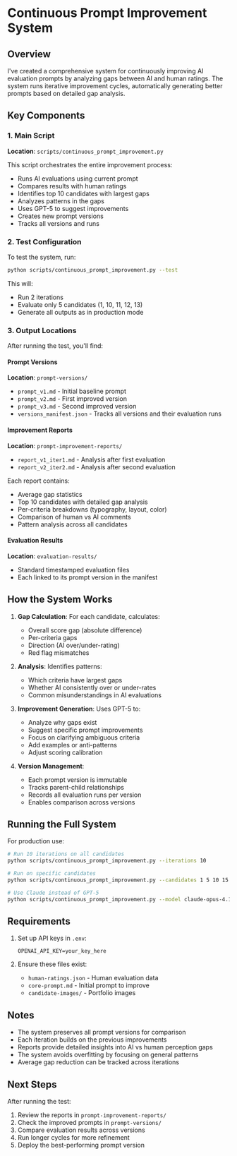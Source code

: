 # Continuous Prompt Improvement System

## Overview

I've created a comprehensive system for continuously improving AI evaluation prompts by analyzing gaps between AI and human ratings. The system runs iterative improvement cycles, automatically generating better prompts based on detailed gap analysis.

## Key Components

### 1. Main Script
**Location**: `scripts/continuous_prompt_improvement.py`

This script orchestrates the entire improvement process:
- Runs AI evaluations using current prompt
- Compares results with human ratings
- Identifies top 10 candidates with largest gaps
- Analyzes patterns in the gaps
- Uses GPT-5 to suggest improvements
- Creates new prompt versions
- Tracks all versions and runs

### 2. Test Configuration

To test the system, run:
```bash
python scripts/continuous_prompt_improvement.py --test
```

This will:
- Run 2 iterations
- Evaluate only 5 candidates (1, 10, 11, 12, 13)
- Generate all outputs as in production mode

### 3. Output Locations

After running the test, you'll find:

#### Prompt Versions
**Location**: `prompt-versions/`
- `prompt_v1.md` - Initial baseline prompt
- `prompt_v2.md` - First improved version  
- `prompt_v3.md` - Second improved version
- `versions_manifest.json` - Tracks all versions and their evaluation runs

#### Improvement Reports
**Location**: `prompt-improvement-reports/`
- `report_v1_iter1.md` - Analysis after first evaluation
- `report_v2_iter2.md` - Analysis after second evaluation

Each report contains:
- Average gap statistics
- Top 10 candidates with detailed gap analysis
- Per-criteria breakdowns (typography, layout, color)
- Comparison of human vs AI comments
- Pattern analysis across all candidates

#### Evaluation Results
**Location**: `evaluation-results/`
- Standard timestamped evaluation files
- Each linked to its prompt version in the manifest

## How the System Works

1. **Gap Calculation**: For each candidate, calculates:
   - Overall score gap (absolute difference)
   - Per-criteria gaps
   - Direction (AI over/under-rating)
   - Red flag mismatches

2. **Analysis**: Identifies patterns:
   - Which criteria have largest gaps
   - Whether AI consistently over or under-rates
   - Common misunderstandings in AI evaluations

3. **Improvement Generation**: Uses GPT-5 to:
   - Analyze why gaps exist
   - Suggest specific prompt improvements
   - Focus on clarifying ambiguous criteria
   - Add examples or anti-patterns
   - Adjust scoring calibration

4. **Version Management**: 
   - Each prompt version is immutable
   - Tracks parent-child relationships
   - Records all evaluation runs per version
   - Enables comparison across versions

## Running the Full System

For production use:
```bash
# Run 10 iterations on all candidates
python scripts/continuous_prompt_improvement.py --iterations 10

# Run on specific candidates
python scripts/continuous_prompt_improvement.py --candidates 1 5 10 15 20 --iterations 5

# Use Claude instead of GPT-5
python scripts/continuous_prompt_improvement.py --model claude-opus-4.1
```

## Requirements

1. Set up API keys in `.env`:
   ```
   OPENAI_API_KEY=your_key_here
   ```

2. Ensure these files exist:
   - `human-ratings.json` - Human evaluation data
   - `core-prompt.md` - Initial prompt to improve
   - `candidate-images/` - Portfolio images

## Notes

- The system preserves all prompt versions for comparison
- Each iteration builds on the previous improvements
- Reports provide detailed insights into AI vs human perception gaps
- The system avoids overfitting by focusing on general patterns
- Average gap reduction can be tracked across iterations

## Next Steps

After running the test:
1. Review the reports in `prompt-improvement-reports/`
2. Check the improved prompts in `prompt-versions/`
3. Compare evaluation results across versions
4. Run longer cycles for more refinement
5. Deploy the best-performing prompt version
